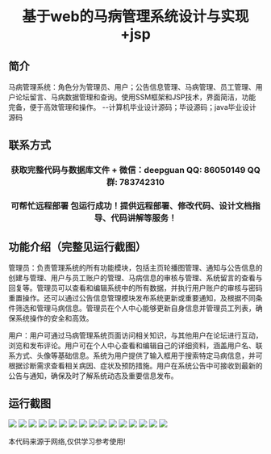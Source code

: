 <p><h1 align="center">基于web的马病管理系统设计与实现+jsp</h1></p>

## 简介
马病管理系统：角色分为管理员、用户；公告信息管理、马病管理、员工管理、用户论坛留言、马病数据管理和查询。使用SSM框架和JSP技术，界面简洁，功能完备，便于高效管理和操作。    --计算机毕业设计源码；毕设源码；java毕业设计源码


## 联系方式
<p><h3 align="center">获取完整代码与数据库文件 + 微信：deepguan QQ: 86050149 QQ群: 783742310</h3></p>
<p><h3 align="center">可帮忙远程部署 包运行成功！提供远程部署、修改代码、设计文档指导、代码讲解等服务！</h3></p>

## 功能介绍（完整见运行截图）
管理员：负责管理系统的所有功能模块，包括主页轮播图管理、通知与公告信息的创建与管理、用户与员工账户的管理、马病信息的审核与管理、系统留言的查看与回复等。管理员可以查看和编辑系统中的所有数据，并执行用户账户的审核与密码重置操作。还可以通过公告信息管理模块发布系统更新或重要通知，及根据不同条件筛选和管理马病信息。管理员在个人中心能够更新自身信息并管理员工列表，确保系统操作的安全和高效。

用户：用户可通过马病管理系统页面访问相关知识，与其他用户在论坛进行互动，浏览和发布评论。用户可在个人中心查看和编辑自己的详细资料，涵盖用户名、联系方式、头像等基础信息。系统为用户提供了输入框用于搜索特定马病信息，并可根据诊断需求查看相关病因、症状及预防措施。用户在系统公告中可接收到最新的公告与通知，确保及时了解系统动态及重要信息发布。


## 运行截图
![](img/001.jpg)
![](img/002.jpg)
![](img/003.jpg)
![](img/004.jpg)
![](img/005.jpg)
![](img/006.jpg)
![](img/007.jpg)
![](img/008.jpg)
![](img/009.jpg)
![](img/010.jpg)
![](img/011.jpg)
![](img/012.jpg)
![](img/013.jpg)
![](img/014.jpg)
![](img/015.jpg)
![](img/016.jpg)

<p>本代码来源于网络,仅供学习参考使用!</p>
